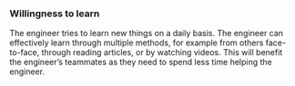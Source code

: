 ### Willingness to learn

The engineer tries to learn new things on a daily basis. The engineer can effectively learn through multiple methods, for example from others face-to-face, through reading articles, or by watching videos. This will benefit the engineer’s teammates as they need to spend less time helping the engineer.
